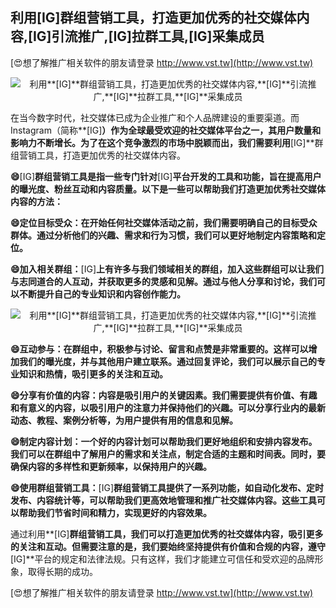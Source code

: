 ## **利用**[IG]**群组营销工具，打造更加优秀的社交媒体内容,**[IG]**引流推广,**[IG]**拉群工具,**[IG]**采集成员**

[😍想了解推广相关软件的朋友请登录 http://www.vst.tw](http://www.vst.tw)

 <center><img src="https://vst.tw/MP4/tuiguang/png/0.png" alt="利用**[IG]**群组营销工具，打造更加优秀的社交媒体内容,**[IG]**引流推广,**[IG]**拉群工具,**[IG]**采集成员"></center>

在当今数字时代，社交媒体已成为企业推广和个人品牌建设的重要渠道。而Instagram（简称**[IG]**）作为全球最受欢迎的社交媒体平台之一，其用户数量和影响力不断增长。为了在这个竞争激烈的市场中脱颖而出，我们需要利用**[IG]**群组营销工具，打造更加优秀的社交媒体内容。

**😄**[IG]**群组营销工具是指一些专门针对**[IG]**平台开发的工具和功能，旨在提高用户的曝光度、粉丝互动和内容质量。以下是一些可以帮助我们打造更加优秀社交媒体内容的方法：**

**😄定位目标受众：在开始任何社交媒体活动之前，我们需要明确自己的目标受众群体。通过分析他们的兴趣、需求和行为习惯，我们可以更好地制定内容策略和定位。**

**😄加入相关群组：**[IG]**上有许多与我们领域相关的群组，加入这些群组可以让我们与志同道合的人互动，并获取更多的灵感和见解。通过与他人分享和讨论，我们可以不断提升自己的专业知识和内容创作能力。**

 <center><img src="https://vst.tw/MP4/tuiguang/png/6.png" alt="利用**[IG]**群组营销工具，打造更加优秀的社交媒体内容,**[IG]**引流推广,**[IG]**拉群工具,**[IG]**采集成员"></center>

**😄互动参与：在群组中，积极参与讨论、留言和点赞是非常重要的。这样可以增加我们的曝光度，并与其他用户建立联系。通过回复评论，我们可以展示自己的专业知识和热情，吸引更多的关注和互动。**

**😄分享有价值的内容：内容是吸引用户的关键因素。我们需要提供有价值、有趣和有意义的内容，以吸引用户的注意力并保持他们的兴趣。可以分享行业内的最新动态、教程、案例分析等，为用户提供有用的信息和见解。**

**😄制定内容计划：一个好的内容计划可以帮助我们更好地组织和安排内容发布。我们可以在群组中了解用户的需求和关注点，制定合适的主题和时间表。同时，要确保内容的多样性和更新频率，以保持用户的兴趣。**

**😄使用群组营销工具：**[IG]**群组营销工具提供了一系列功能，如自动化发布、定时发布、内容统计等，可以帮助我们更高效地管理和推广社交媒体内容。这些工具可以帮助我们节省时间和精力，实现更好的内容效果。**

通过利用**[IG]**群组营销工具，我们可以打造更加优秀的社交媒体内容，吸引更多的关注和互动。但需要注意的是，我们要始终坚持提供有价值和合规的内容，遵守**[IG]**平台的规定和法律法规。只有这样，我们才能建立可信任和受欢迎的品牌形象，取得长期的成功。

[😍想了解推广相关软件的朋友请登录 http://www.vst.tw](http://www.vst.tw)



